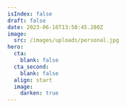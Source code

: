 ```yaml
---
isIndex: false
draft: false
date: 2023-06-16T13:50:45.280Z
image:
  src: /images/uploads/personal.jpg
hero:
  cta:
    blank: false
  cta_second:
    blank: false
  align: start
  image:
    darken: true
---
```

